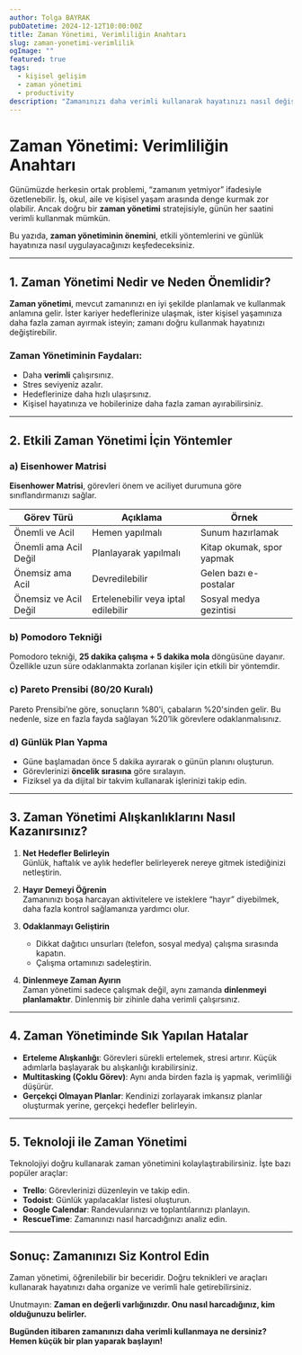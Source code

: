 ```yaml
---
author: Tolga BAYRAK
pubDatetime: 2024-12-12T10:00:00Z
title: Zaman Yönetimi, Verimliliğin Anahtarı
slug: zaman-yonetimi-verimlilik
ogImage: ""
featured: true
tags:
  - kişisel gelişim
  - zaman yönetimi
  - productivity
description: "Zamanınızı daha verimli kullanarak hayatınızı nasıl değiştirebilirsiniz? İşte zaman yönetimi ile ilgili pratik ipuçları ve yöntemler!"
---
```


# Zaman Yönetimi: Verimliliğin Anahtarı

Günümüzde herkesin ortak problemi, “zamanım yetmiyor” ifadesiyle özetlenebilir. İş, okul, aile ve kişisel yaşam arasında denge kurmak zor olabilir. Ancak doğru bir **zaman yönetimi** stratejisiyle, günün her saatini verimli kullanmak mümkün.

Bu yazıda, **zaman yönetiminin önemini**, etkili yöntemlerini ve günlük hayatınıza nasıl uygulayacağınızı keşfedeceksiniz.

---

## **1. Zaman Yönetimi Nedir ve Neden Önemlidir?**

**Zaman yönetimi**, mevcut zamanınızı en iyi şekilde planlamak ve kullanmak anlamına gelir. İster kariyer hedeflerinize ulaşmak, ister kişisel yaşamınıza daha fazla zaman ayırmak isteyin; zamanı doğru kullanmak hayatınızı değiştirebilir.

### **Zaman Yönetiminin Faydaları**:
- Daha **verimli** çalışırsınız.
- Stres seviyeniz azalır.
- Hedeflerinize daha hızlı ulaşırsınız.
- Kişisel hayatınıza ve hobilerinize daha fazla zaman ayırabilirsiniz.

---

## **2. Etkili Zaman Yönetimi İçin Yöntemler**

### **a) Eisenhower Matrisi**

**Eisenhower Matrisi**, görevleri önem ve aciliyet durumuna göre sınıflandırmanızı sağlar.

| Görev Türü                  | Açıklama                          | Örnek                        |
|-----------------------------|-----------------------------------|------------------------------|
| Önemli ve Acil              | Hemen yapılmalı                  | Sunum hazırlamak             |
| Önemli ama Acil Değil       | Planlayarak yapılmalı            | Kitap okumak, spor yapmak    |
| Önemsiz ama Acil            | Devredilebilir                   | Gelen bazı e-postalar        |
| Önemsiz ve Acil Değil       | Ertelenebilir veya iptal edilebilir | Sosyal medya gezintisi      |

### **b) Pomodoro Tekniği**

Pomodoro tekniği, **25 dakika çalışma + 5 dakika mola** döngüsüne dayanır. Özellikle uzun süre odaklanmakta zorlanan kişiler için etkili bir yöntemdir.

### **c) Pareto Prensibi (80/20 Kuralı)**

Pareto Prensibi’ne göre, sonuçların %80'i, çabaların %20'sinden gelir. Bu nedenle, size en fazla fayda sağlayan %20’lik görevlere odaklanmalısınız.

### **d) Günlük Plan Yapma**

- Güne başlamadan önce 5 dakika ayırarak o günün planını oluşturun.
- Görevlerinizi **öncelik sırasına** göre sıralayın.
- Fiziksel ya da dijital bir takvim kullanarak işlerinizi takip edin.

---

## **3. Zaman Yönetimi Alışkanlıklarını Nasıl Kazanırsınız?**

1. **Net Hedefler Belirleyin**  
   Günlük, haftalık ve aylık hedefler belirleyerek nereye gitmek istediğinizi netleştirin.

2. **Hayır Demeyi Öğrenin**  
   Zamanınızı boşa harcayan aktivitelere ve isteklere “hayır” diyebilmek, daha fazla kontrol sağlamanıza yardımcı olur.

3. **Odaklanmayı Geliştirin**  
   - Dikkat dağıtıcı unsurları (telefon, sosyal medya) çalışma sırasında kapatın.  
   - Çalışma ortamınızı sadeleştirin.  

4. **Dinlenmeye Zaman Ayırın**  
   Zaman yönetimi sadece çalışmak değil, aynı zamanda **dinlenmeyi planlamaktır**. Dinlenmiş bir zihinle daha verimli çalışırsınız.

---

## **4. Zaman Yönetiminde Sık Yapılan Hatalar**

- **Erteleme Alışkanlığı**: Görevleri sürekli ertelemek, stresi artırır. Küçük adımlarla başlayarak bu alışkanlığı kırabilirsiniz.  
- **Multitasking (Çoklu Görev)**: Aynı anda birden fazla iş yapmak, verimliliği düşürür.  
- **Gerçekçi Olmayan Planlar**: Kendinizi zorlayarak imkansız planlar oluşturmak yerine, gerçekçi hedefler belirleyin.

---

## **5. Teknoloji ile Zaman Yönetimi**

Teknolojiyi doğru kullanarak zaman yönetimini kolaylaştırabilirsiniz. İşte bazı popüler araçlar:

- **Trello**: Görevlerinizi düzenleyin ve takip edin.  
- **Todoist**: Günlük yapılacaklar listesi oluşturun.  
- **Google Calendar**: Randevularınızı ve toplantılarınızı planlayın.  
- **RescueTime**: Zamanınızı nasıl harcadığınızı analiz edin.

---

## **Sonuç: Zamanınızı Siz Kontrol Edin**

Zaman yönetimi, öğrenilebilir bir beceridir. Doğru teknikleri ve araçları kullanarak hayatınızı daha organize ve verimli hale getirebilirsiniz.

Unutmayın: **Zaman en değerli varlığınızdır. Onu nasıl harcadığınız, kim olduğunuzu belirler.**

**Bugünden itibaren zamanınızı daha verimli kullanmaya ne dersiniz? Hemen küçük bir plan yaparak başlayın!**
